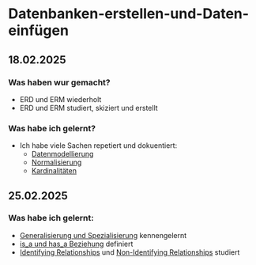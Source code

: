 # Datenbanken-erstellen-und-Daten-einfügen


## 18.02.2025
### Was haben wur gemacht?
- ERD und ERM wiederholt
- ERD und ERM studiert, skiziert und erstellt

### Was habe ich gelernt?
- Ich habe viele Sachen repetiert und dokuentiert:
  - [Datenmodellierung](https://github.com/jevshyl/Datenbanken-erstellen-und-Daten-einfuegen/tree/main/01_Repetition#datenmodellierung-theorie)
  - [Normalisierung](https://github.com/jevshyl/Datenbanken-erstellen-und-Daten-einfuegen/tree/main/01_Repetition#normalisierung)
  - [Kardinalitäten](https://github.com/jevshyl/Datenbanken-erstellen-und-Daten-einfuegen/tree/main/01_Repetition#kardinalitäten)

## 25.02.2025

### Was habe ich gelernt:
  - [Generalisierung und Spezialisierung](https://github.com/jevshyl/Datenbanken-erstellen-und-Daten-einfuegen/blob/main/02_Theorie_Tag2/README.md#generalisierung-und-spezialisierung) kennengelernt
  - [is_a und has_a Beziehung](https://github.com/jevshyl/Datenbanken-erstellen-und-Daten-einfuegen/blob/main/02_Theorie_Tag2/README.md#is_a-und-has_a-beziehungen) definiert
  - [Identifying Relationships](https://github.com/jevshyl/Datenbanken-erstellen-und-Daten-einfuegen/blob/main/02_Theorie_Tag2/README.md#identifying-relationship) und [Non-Identifying Relationships](https://github.com/jevshyl/Datenbanken-erstellen-und-Daten-einfuegen/blob/main/02_Theorie_Tag2/README.md#non-identifying-relationship) studiert
    
     


